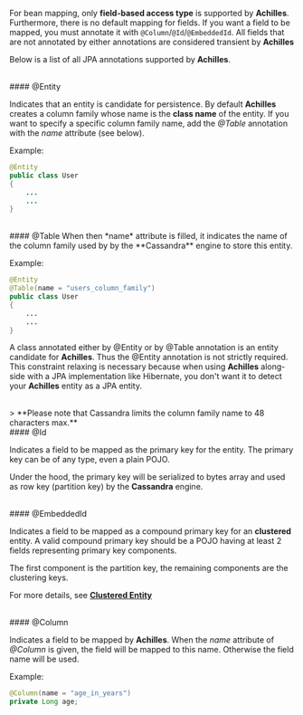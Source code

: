  For bean mapping, only **field-based access type** is supported by **Achilles**. Furthermore, there is no default mapping for fields. If you want a field to be mapped, you must annotate it with `@Column`/`@Id`/`@EmbeddedId`. All fields that are not annotated by either annotations are considered transient by **Achilles**
 
 Below is a list of all JPA annotations supported by **Achilles**.    

<br/> 
#### @Entity

 Indicates that an entity is candidate for persistence. By default **Achilles** creates a column family whose name is the **class name** of the entity. If you want to specify a specific column family name, add the *@Table* annotation with the *name* attribute (see below).
 
 Example:
```java
@Entity
public class User 
{
	...
	...
}
```
<br/>
#### @Table
When then *name* attribute is filled, it indicates the name of the column family used by by the **Cassandra** engine to store this entity.

 Example:

```java
@Entity
@Table(name = "users_column_family")
public class User 
{
	...
	...
}
```
 A class annotated either by @Entity or by @Table annotation is an entity candidate for **Achilles**. Thus the @Entity annotation is not strictly required. This constraint relaxing is necessary because when using **Achilles** along-side with a JPA implementation like Hibernate, you don't want it to detect your **Achilles** entity as a JPA entity.
 
<br/>
>	**Please note that Cassandra limits the column family name to 48 characters max.**

<br/>	
#### @Id

Indicates a field to be mapped as the primary key for the entity. The primary key can be of any type, even a plain POJO.

 Under the hood, the primary key will be serialized to bytes array and  used as row key (partition key) by the **Cassandra** engine.

<br/>   
#### @EmbeddedId

Indicates a field to be mapped as a compound primary key for an **clustered** entity. A valid compound primary key should be a POJO having at least 2 fields representing primary key components.

 The first component is the partition key, the remaining components are the clustering keys.

 For more details, see **[Clustered Entity]** 

<br/>
#### @Column

Indicates a field to be mapped by **Achilles**. When the *name* attribute of *@Column* is given, the field
 will be mapped to this name. Otherwise the field name will be used.

 Example:

```java
@Column(name = "age_in_years")
private Long age; 
```

[Clustered Entity]: https://github.com/doanduyhai/Achilles/wiki/Entity-Mapping#clustered-entity
